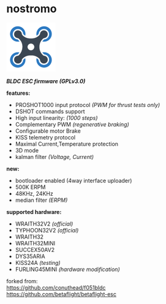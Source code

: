 # nostromo
![quad](icon.png)

***BLDC ESC firmware (GPLv3.0)***

**features:**
  * PROSHOT1000 input protocol *(PWM for thrust tests only)*
  * DSHOT commands support
  * High input linearity:  *(1000 steps)*
  * Complementary PWM  *(regenerative braking)*
  * Configurable motor Brake
  * KISS telemetry protocol
  * Maximal Current,Temperature protection
  * 3D mode
  * kalman filter *(Voltage, Current)*

**new:**
  * bootloader enabled (4way interface uploader)
  * 500K ERPM
  * 48KHz, 24KHz
  * median filter *(ERPM)*

**supported hardware:**
  * WRAITH32V2  *(official)*
  * TYPHOON32V2  *(official)*
  * WRAITH32
  * WRAITH32MINI
  * SUCCEX50AV2
  * DYS35ARIA
  * KISS24A  *(testing)*
  * FURLING45MINI  *(hardware modification)*

forked from: <br/>
<https://github.com/conuthead/f051bldc> <br/>
<https://github.com/betaflight/betaflight-esc> <br/>
